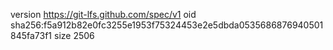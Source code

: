 version https://git-lfs.github.com/spec/v1
oid sha256:f5a912b82e0fc3255e1953f75324453e2e5dbda0535686876940501845fa73f1
size 2506
